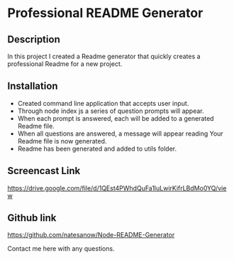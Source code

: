 # Professional README Generator

## Description

In this project I created a Readme generator that quickly creates a professional Readme for a new project.

## Installation

* Created command line application that accepts user input.
* Through node index js a series of question prompts will appear.
* When each prompt is answered, each will be added to a generated Readme file.
* When all questions are answered, a message will appear reading Your Readme file is now generated.
* Readme has been generated and added to utils folder.


## Screencast Link

https://drive.google.com/file/d/1QEst4PWhdQuFa1luLwirKifrLBdMo0YQ/view

## Github link

https://github.com/natesanow/Node-README-Generator

Contact me here with any questions.



